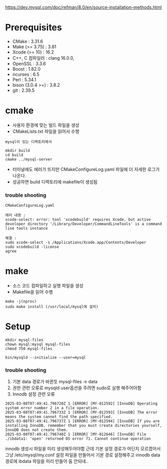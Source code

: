 https://dev.mysql.com/doc/refman/8.0/en/source-installation-methods.html

# Prerequisites
* CMake : 3.31.6
* Make (>= 3.75) : 3.81 
* Xcode (>= 10) : 16.2 
* C++, C 컴파일러 : clang 16.0.0, 
* OpenSSL : 3.3.6
* Boost : 1.82.0
* ncurses : 6.5
* Perl : 5.34.1
* bison (3.0.4 >=) : 3.8.2 
* git : 2.39.5

# cmake 
* 사용자 환경에 맞는 빌드 파일을 생성
* CMakeLists.txt 파일을 읽어서 수행
```
mysql이 있는 디렉토리에서

mkdir build
cd build
cmake ../mysql-server
```
* 터미널에도 에러가 뜨지만 CMakeConfigureLog.yaml 파일에 더 자세한 로그가 나온다.
* 성공하면 build 디렉토리에 makefile이 생성됨
### trouble shooting 
```
CMakeConfigureLog.yaml

에러 내용 : 
xcode-select: error: tool 'xcodebuild' requires Xcode, but active developer directory '/Library/Developer/CommandLineTools' is a command line tools instance

해결 : 
sudo xcode-select -s /Applications/Xcode.app/Contents/Developer
sudo xcodebuild -license 
agree
```

# make 
* 소스 코드 컴파일하고 실행 파일을 생성
* Makefile을 읽어 수행
```
make -j(nproc)
sudo make install (/usr/local/mysql에 설치)
```


# Setup
```
mkdir mysql-files
chown mysql:mysql mysql-files 
chmod 750 mysql-files

bin/mysqld --initialize --user=mysql
```

### trouble shooting
1. 기본 data 경로가 바뀐듯 mysql-files -> data
2. 권한 관련 오류로 mysqld user옵션을 주려면 sudo로 실행 해주어야함
3. Innodb 설정 관련 오류
```
2025-03-08T07:49:41.796720Z 1 [ERROR] [MY-012592] [InnoDB] Operating system error number 2 in a file operation.
2025-03-08T07:49:41.796733Z 1 [ERROR] [MY-012593] [InnoDB] The error means the system cannot find the path specified.
2025-03-08T07:49:41.796737Z 1 [ERROR] [MY-012594] [InnoDB] If you are installing InnoDB, remember that you must create directories yourself, InnoDB does not create them.
2025-03-08T07:49:41.796740Z 1 [ERROR] [MY-012646] [InnoDB] File ./ibdata1: 'open' returned OS error 71. Cannot continue operation
```
innodb 생성시 파일을 미리 생성해두어야함
근데 기본 설정 경로가 어딘지 모르겠어서그냥 /etc/mysql/my.conf 설정 파일을 만들어서 기본 경로 설정해주고 
innodb data 경로에 ibdata 파일을 미리 만들어 둠
안되네..




